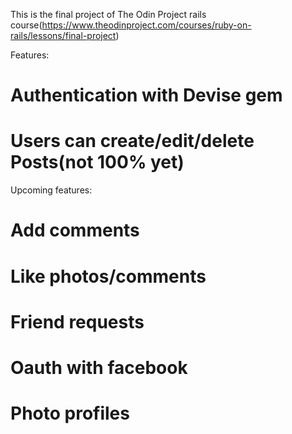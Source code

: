 This is the final project of The Odin Project rails course(https://www.theodinproject.com/courses/ruby-on-rails/lessons/final-project)



Features: 

# Authentication with Devise gem
# Users can create/edit/delete Posts(not 100% yet)


Upcoming features:

# Add comments
# Like photos/comments
# Friend requests
# Oauth with facebook
# Photo profiles




